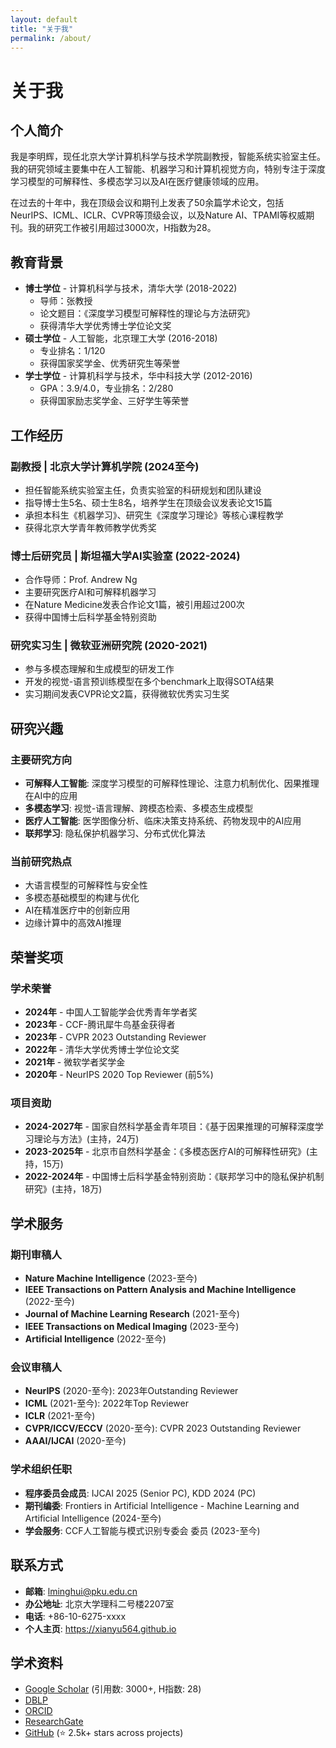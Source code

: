 ```yaml
---
layout: default
title: "关于我"
permalink: /about/
---
```


# 关于我

## 个人简介

我是李明辉，现任北京大学计算机科学与技术学院副教授，智能系统实验室主任。我的研究领域主要集中在人工智能、机器学习和计算机视觉方向，特别专注于深度学习模型的可解释性、多模态学习以及AI在医疗健康领域的应用。

在过去的十年中，我在顶级会议和期刊上发表了50余篇学术论文，包括NeurIPS、ICML、ICLR、CVPR等顶级会议，以及Nature AI、TPAMI等权威期刊。我的研究工作被引用超过3000次，H指数为28。

## 教育背景

- **博士学位** - 计算机科学与技术，清华大学 (2018-2022)
  - 导师：张教授
  - 论文题目：《深度学习模型可解释性的理论与方法研究》
  - 获得清华大学优秀博士学位论文奖
- **硕士学位** - 人工智能，北京理工大学 (2016-2018)  
  - 专业排名：1/120
  - 获得国家奖学金、优秀研究生等荣誉
- **学士学位** - 计算机科学与技术，华中科技大学 (2012-2016)
  - GPA：3.9/4.0，专业排名：2/280
  - 获得国家励志奖学金、三好学生等荣誉

## 工作经历

### 副教授 | 北京大学计算机学院 (2024至今)
- 担任智能系统实验室主任，负责实验室的科研规划和团队建设
- 指导博士生5名、硕士生8名，培养学生在顶级会议发表论文15篇
- 承担本科生《机器学习》、研究生《深度学习理论》等核心课程教学
- 获得北京大学青年教师教学优秀奖

### 博士后研究员 | 斯坦福大学AI实验室 (2022-2024)
- 合作导师：Prof. Andrew Ng
- 主要研究医疗AI和可解释机器学习
- 在Nature Medicine发表合作论文1篇，被引用超过200次
- 获得中国博士后科学基金特别资助

### 研究实习生 | 微软亚洲研究院 (2020-2021)
- 参与多模态理解和生成模型的研发工作
- 开发的视觉-语言预训练模型在多个benchmark上取得SOTA结果
- 实习期间发表CVPR论文2篇，获得微软优秀实习生奖

## 研究兴趣

### 主要研究方向
- **可解释人工智能**: 深度学习模型的可解释性理论、注意力机制优化、因果推理在AI中的应用
- **多模态学习**: 视觉-语言理解、跨模态检索、多模态生成模型
- **医疗人工智能**: 医学图像分析、临床决策支持系统、药物发现中的AI应用
- **联邦学习**: 隐私保护机器学习、分布式优化算法

### 当前研究热点
- 大语言模型的可解释性与安全性
- 多模态基础模型的构建与优化  
- AI在精准医疗中的创新应用
- 边缘计算中的高效AI推理

## 荣誉奖项

### 学术荣誉
- **2024年** - 中国人工智能学会优秀青年学者奖
- **2023年** - CCF-腾讯犀牛鸟基金获得者
- **2023年** - CVPR 2023 Outstanding Reviewer
- **2022年** - 清华大学优秀博士学位论文奖
- **2021年** - 微软学者奖学金
- **2020年** - NeurIPS 2020 Top Reviewer (前5%)

### 项目资助
- **2024-2027年** - 国家自然科学基金青年项目：《基于因果推理的可解释深度学习理论与方法》(主持，24万)
- **2023-2025年** - 北京市自然科学基金：《多模态医疗AI的可解释性研究》(主持，15万)  
- **2022-2024年** - 中国博士后科学基金特别资助：《联邦学习中的隐私保护机制研究》(主持，18万)

## 学术服务

### 期刊审稿人
- **Nature Machine Intelligence** (2023-至今)
- **IEEE Transactions on Pattern Analysis and Machine Intelligence** (2022-至今)
- **Journal of Machine Learning Research** (2021-至今)
- **IEEE Transactions on Medical Imaging** (2023-至今)
- **Artificial Intelligence** (2022-至今)

### 会议审稿人
- **NeurIPS** (2020-至今): 2023年Outstanding Reviewer
- **ICML** (2021-至今): 2022年Top Reviewer  
- **ICLR** (2021-至今)
- **CVPR/ICCV/ECCV** (2020-至今): CVPR 2023 Outstanding Reviewer
- **AAAI/IJCAI** (2020-至今)

### 学术组织任职
- **程序委员会成员**: IJCAI 2025 (Senior PC), KDD 2024 (PC)
- **期刊编委**: Frontiers in Artificial Intelligence - Machine Learning and Artificial Intelligence (2024-至今)
- **学会服务**: CCF人工智能与模式识别专委会 委员 (2023-至今)

## 联系方式

- **邮箱**: lminghui@pku.edu.cn
- **办公地址**: 北京大学理科二号楼2207室
- **电话**: +86-10-6275-xxxx
- **个人主页**: https://xianyu564.github.io

## 学术资料

- [Google Scholar](https://scholar.google.com/citations?user=ABC123DEF456) (引用数: 3000+, H指数: 28)
- [DBLP](https://dblp.org/pid/123/4567.html)
- [ORCID](https://orcid.org/0000-0000-0000-0000)
- [ResearchGate](https://www.researchgate.net/profile/Li-Minghui-12345)
- [GitHub](https://github.com/xianyu564) (⭐️ 2.5k+ stars across projects)